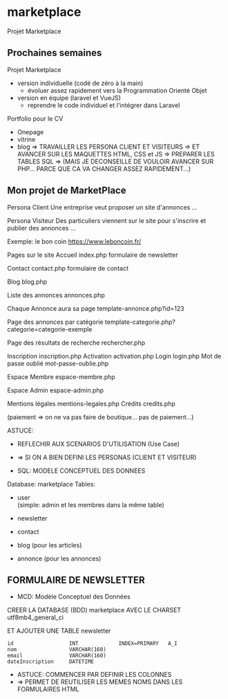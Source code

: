 # marketplace

Projet Marketplace


## Prochaines semaines

Projet Marketplace
* version individuelle (codé de zéro à la main)
    * évoluer assez rapidement vers la Programmation Orienté Objet
* version en équipe (laravel et VueJS)
    * reprendre le code individuel et l'intégrer dans Laravel

Portfolio pour le CV
* Onepage
* vitrine
* blog
=> TRAVAILLER LES PERSONA CLIENT ET VISITEURS
=> ET AVANCER SUR LES MAQUETTES HTML, CSS et JS
=> PREPARER LES TABLES SQL
=> (MAIS JE DECONSEILLE DE VOULOIR AVANCER SUR PHP... 
    PARCE QUE CA VA CHANGER ASSEZ RAPIDEMENT...)


## Mon projet de MarketPlace


Persona Client
    Une entreprise veut proposer un site d'annonces
    ...

Persona Visiteur
    Des particuliers viennent sur le site pour s'inscrire
    et publier des annonces
    ...

Exemple: 
    le bon coin
    https://www.leboncoin.fr/


Pages sur le site
Accueil                         index.php
                                    formulaire de newsletter

Contact                         contact.php
                                    formulaire de contact

Blog                            blog.php

Liste des annonces              annonces.php

Chaque Annonce aura sa page     template-annonce.php?id=123

Page des annonces par catégorie template-categorie.php?categorie=categorie-exemple

Page des résultats de recherche rechercher.php

Inscription                     inscription.php
Activation                      activation.php
Login                           login.php
Mot de passe oublié             mot-passe-oublie.php

Espace Membre                   espace-membre.php

Espace Admin                    espace-admin.php

Mentions légales                mentions-legales.php
Crédits                         credits.php


(paiement => on ne va pas faire de boutique... pas de paiement...)

ASTUCE:
* REFLECHIR AUX SCENARIOS D'UTILISATION (Use Case)
* => SI ON A BIEN DEFINI LES PERSONAS (CLIENT ET VISITEUR)


* SQL: MODELE CONCEPTUEL DES DONNEES

Database: marketplace
Tables:     

* user        
(simple: admin et les membres dans la même table)

* newsletter

* contact

* blog
(pour les articles)

* annonce
(pour les annonces)


## FORMULAIRE DE NEWSLETTER

* MCD: Modèle Conceptuel des Données

CREER LA DATABASE (BDD) marketplace 
AVEC LE CHARSET utf8mb4_general_ci

ET AJOUTER UNE TABLE newsletter

    id                  INT             INDEX=PRIMARY   A_I
    nom                 VARCHAR(160)
    email               VARCHAR(160)
    dateInscription     DATETIME

* ASTUCE: COMMENCER PAR DEFINIR LES COLONNES
* => PERMET DE REUTILISER LES MEMES NOMS DANS LES FORMULAIRES HTML








